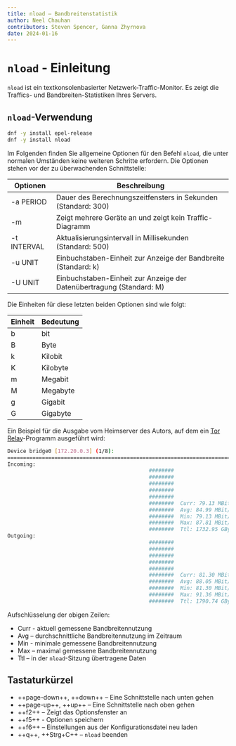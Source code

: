 ```yaml
---
title: nload – Bandbreitenstatistik
author: Neel Chauhan
contributors: Steven Spencer, Ganna Zhyrnova
date: 2024-01-16
---
```


# `nload` - Einleitung

`nload` ist ein textkonsolenbasierter Netzwerk-Traffic-Monitor. Es zeigt die Traffics- und Bandbreiten-Statistiken Ihres Servers.

## `nload`-Verwendung

```bash
dnf -y install epel-release
dnf -y install nload
```

Im Folgenden finden Sie allgemeine Optionen für den Befehl `nload`, die unter normalen Umständen keine weiteren Schritte erfordern. Die Optionen stehen vor der zu überwachenden Schnittstelle:

| Optionen    | Beschreibung                                                                                            |
| ----------- | ------------------------------------------------------------------------------------------------------- |
| -a PERIOD   | Dauer des Berechnungszeitfensters in Sekunden (Standard: 300)        |
| -m          | Zeigt mehrere Geräte an und zeigt kein Traffic-Diagramm                                                 |
| -t INTERVAL | Aktualisierungsintervall in Millisekunden (Standard: 500)            |
| -u UNIT     | Einbuchstaben-Einheit zur Anzeige der Bandbreite (Standard: k)       |
| -U UNIT     | Einbuchstaben-Einheit zur Anzeige der Datenübertragung (Standard: M) |

Die Einheiten für diese letzten beiden Optionen sind wie folgt:

| Einheit | Bedeutung |
| ------- | --------- |
| b       | bit       |
| B       | Byte      |
| k       | Kilobit   |
| K       | Kilobyte  |
| m       | Megabit   |
| M       | Megabyte  |
| g       | Gigabit   |
| G       | Gigabyte  |

Ein Beispiel für die Ausgabe vom Heimserver des Autors, auf dem ein [Tor](https://www.torproject.org/) [Relay](https://community.torproject.org/relay/types-of-relays/)-Programm ausgeführt wird:

```bash
Device bridge0 [172.20.0.3] (1/8):
================================================================================
Incoming:
                                             ########
                                             ########
                                             ########
                                             ########
                                             ########
                                             ########  Curr: 79.13 MBit/s
                                             ########  Avg: 84.99 MBit/s
                                             ########  Min: 79.13 MBit/s
                                             ########  Max: 87.81 MBit/s
                                             ########  Ttl: 1732.95 GByte
Outgoing:
                                             ########
                                             ########
                                             ########
                                             ########
                                             ########
                                             ########  Curr: 81.30 MBit/s
                                             ########  Avg: 88.05 MBit/s
                                             ########  Min: 81.30 MBit/s
                                             ########  Max: 91.36 MBit/s
                                             ########  Ttl: 1790.74 GByte
```

Aufschlüsselung der obigen Zeilen:

 - Curr - aktuell gemessene Bandbreitennutzung
 - Avg – durchschnittliche Bandbreitennutzung im Zeitraum
 - Min - minimale gemessene Bandbreitennutzung
 - Max – maximal gemessene Bandbreitennutzung
 - Ttl – in der `nload`-Sitzung übertragene Daten

## Tastaturkürzel

 - \++page-down++, ++down++ – Eine Schnittstelle nach unten gehen
 - \++page-up++, ++up++ – Eine Schnittstelle nach oben gehen
 - \++f2++ – Zeigt das Optionsfenster an
 - \++f5++ - Optionen speichern
 - \++f6++ – Einstellungen aus der Konfigurationsdatei neu laden
 - \++q++, ++Strg+C++ – `nload` beenden
